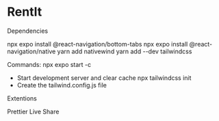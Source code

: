 # RentIt


Dependencies

npx expo install @react-navigation/bottom-tabs 
npx expo install @react-navigation/native
yarn add nativewind
yarn add --dev tailwindcss


Commands:
npx expo start -c
 - Start development server and clear cache
npx tailwindcss init 
 - Create the tailwind.config.js file


Extentions

Prettier
Live Share